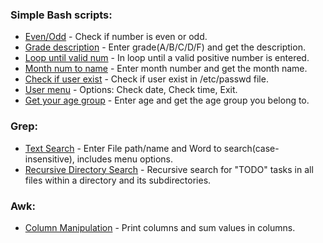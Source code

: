 ### Simple Bash scripts:
   - [Even/Odd](https://github.com/LuciaHeredia/BashScripts/blob/master/simple-scripts/check_even_odd.sh) - Check if number is even or odd.
   - [Grade description](https://github.com/LuciaHeredia/BashScripts/blob/master/simple-scripts/grade_description.sh) - Enter grade(A/B/C/D/F) and get the description.
   - [Loop until valid num](https://github.com/LuciaHeredia/BashScripts/blob/master/simple-scripts/loop_until_pos_int.sh) - In loop until a valid positive number is entered.
   - [Month num to name](https://github.com/LuciaHeredia/BashScripts/blob/master/simple-scripts/month_num_to_name.sh) - Enter month number and get the month name.
   - [Check if user exist](https://github.com/LuciaHeredia/BashScripts/blob/master/simple-scripts/search_user_in_system.sh) - Check if user exist in /etc/passwd file.
   - [User menu](https://github.com/LuciaHeredia/BashScripts/blob/master/simple-scripts/user_menu.sh) - Options: Check date, Check time, Exit.
   - [Get your age group](https://github.com/LuciaHeredia/BashScripts/blob/master/simple-scripts/your_age_group.sh) - Enter age and get the age group you belong to.
### Grep:
   - [Text Search](https://github.com/LuciaHeredia/BashScripts/blob/master/grep/txt-search.sh) - Enter File path/name and Word to search(case-insensitive), includes menu options.
   - [Recursive Directory Search](https://github.com/LuciaHeredia/BashScripts/blob/master/grep/recursive-directory-search.sh) - Recursive search for "TODO" tasks in all files within a directory and its subdirectories.
### Awk:
   - [Column Manipulation](https://github.com/LuciaHeredia/BashScripts/blob/master/awk/column-manipulation.sh) - Print columns and sum values in columns.
